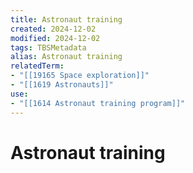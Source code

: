 ```yaml
---
title: Astronaut training
created: 2024-12-02
modified: 2024-12-02
tags: TBSMetadata
alias: Astronaut training
relatedTerm:
- "[[19165 Space exploration]]"
- "[[1619 Astronauts]]"
use:
- "[[1614 Astronaut training program]]"
---
```

# Astronaut training
